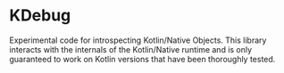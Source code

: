KDebug
=====

Experimental code for introspecting Kotlin/Native Objects.
This library interacts with the internals of the Kotlin/Native 
runtime and is only guaranteed to work on Kotlin versions that
have been thoroughly tested.
